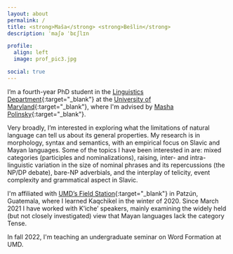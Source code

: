 ```yaml
---
layout: about
permalink: /
title: <strong>Maša</strong> <strong>Bešlin</strong>
description: ˈmaʃə ˈbɛʃlɪn

profile:
  align: left
  image: prof_pic3.jpg

social: true
---
```


I’m a fourth-year PhD student in the <span sty>[Linguistics Department](http://linguistics.umd.edu/){:target="\_blank"} at the [University of Maryland](https://www.umd.edu/){:target="\_blank"}, where I'm advised by [Masha Polinsky](http://www.mariapolinsky.com/){:target="\_blank"}.

Very broadly, I’m interested in exploring what the limitations of natural language can tell us about its general properties. My research is in morphology, syntax and semantics, with an empirical focus on Slavic and Mayan languages. Some of the topics I have been interested in are: mixed categories (participles and nominalizations), raising, inter- and intra-linguistic variation in the size of nominal phrases and its repercussions (the NP/DP debate), bare-NP adverbials, and the interplay of telicity, event complexity and grammatical aspect in Slavic.
 
I'm affiliated with [UMD’s Field Station](https://languagescience.umd.edu/beyond-umd/guatemala-field-station){:target="\_blank"} in Patzún, Guatemala, where I learned Kaqchikel in the winter of 2020. Since March 2021 I have worked with K’iche’ speakers, mainly examining the widely held (but not closely investigated) view that Mayan languages lack the category Tense.

In fall 2022, I'm teaching an undergraduate seminar on Word Formation at UMD.
